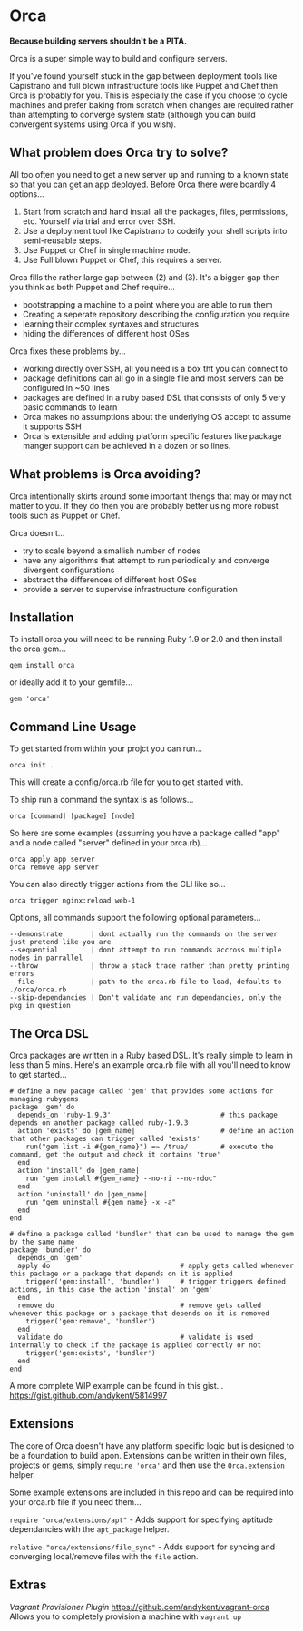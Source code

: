 Orca
====

**Because building servers shouldn't be a PITA.**

Orca is a super simple way to build and configure servers.

If you've found yourself stuck in the gap between deployment tools like Capistrano and full blown infrastructure tools like Puppet and Chef then Orca is probably for you. This is especially the case if you choose to cycle machines and prefer baking from scratch when changes are required rather than attempting to converge system state (although you can build convergent systems using Orca if you wish).


What problem does Orca try to solve?
------------------------------------

All too often you need to get a new server up and running to a known state so that you can get an app deployed. Before Orca there were boardly 4 options...

1. Start from scratch and hand install all the packages, files, permissions, etc. Yourself via trial and error over SSH.
2. Use a deployment tool like Capistrano to codeify your shell scripts into semi-reusable steps.
3. Use Puppet or Chef in single machine mode.
4. Use Full blown Puppet or Chef, this requires a server.

Orca fills the rather large gap between (2) and (3). It's a bigger gap then you think as both Puppet and Chef require...

- bootstrapping a machine to a point where you are able to run them
- Creating a seperate repository describing the configuration you require
- learning their complex syntaxes and structures
- hiding the differences of different host OSes

Orca fixes these problems by...

- working directly over SSH, all you need is a box tht you can connect to
- package definitions can all go in a single file and most servers can be configured in ~50 lines
- packages are defined in a ruby based DSL that consists of only 5 very basic commands to learn
- Orca makes no assumptions about the underlying OS accept to assume it supports SSH
- Orca is extensible and adding platform specific features like package manger support can be achieved in a dozen or so lines.


What problems is Orca avoiding?
-------------------------------

Orca intentionally skirts around some important thengs that may or may not matter to you. If they do then you are probably better using more robust tools such as Puppet or Chef.

Orca doesn't...

- try to scale beyond a smallish number of nodes
- have any algorithms that attempt to run periodically and converge divergent configurations
- abstract the differences of different host OSes
- provide a server to supervise infrastructure configuration


Installation
------------

To install orca you will need to be running Ruby 1.9 or 2.0 and then install the orca gem...

    gem install orca

or ideally add it to your gemfile...

    gem 'orca'


Command Line Usage
------------------

To get started from within your projct you can run...

    orca init .

This will create a config/orca.rb file for you to get started with.

To ship run a command the syntax is as follows...

    orca [command] [package] [node]

So here are some examples (assuming you have a package called "app" and a node called "server" defined in your orca.rb)...

    orca apply app server
    orca remove app server

You can also directly trigger actions from the CLI like so...

    orca trigger nginx:reload web-1

Options, all commands support the following optional parameters...

    --demonstrate       | dont actually run the commands on the server just pretend like you are
    --sequential        | dont attempt to run commands accross multiple nodes in parrallel
    --throw             | throw a stack trace rather than pretty printing errors
    --file              | path to the orca.rb file to load, defaults to ./orca/orca.rb
    --skip-dependancies | Don't validate and run dependancies, only the pkg in question


The Orca DSL
------------

Orca packages are written in a Ruby based DSL. It's really simple to learn in less than 5 mins. Here's an example orca.rb file with all you'll need to know to get started...

    # define a new pacage called 'gem' that provides some actions for managing rubygems
    package 'gem' do
      depends_on 'ruby-1.9.3'                           # this package depends on another package called ruby-1.9.3
      action 'exists' do |gem_name|                     # define an action that other packages can trigger called 'exists'
        run("gem list -i #{gem_name}") =~ /true/        # execute the command, get the output and check it contains 'true'
      end
      action 'install' do |gem_name|
        run "gem install #{gem_name} --no-ri --no-rdoc"
      end
      action 'uninstall' do |gem_name|
        run "gem uninstall #{gem_name} -x -a"
      end
    end

    # define a package called 'bundler' that can be used to manage the gem by the same name
    package 'bundler' do
      depends_on 'gem'
      apply do                                # apply gets called whenever this package or a package that depends on it is applied
        trigger('gem:install', 'bundler')     # trigger triggers defined actions, in this case the action 'instal' on 'gem'
      end
      remove do                               # remove gets called whenever this package or a package that depends on it is removed
        trigger('gem:remove', 'bundler')
      end
      validate do                             # validate is used internally to check if the package is applied correctly or not
        trigger('gem:exists', 'bundler')
      end
    end

A more complete WIP example can be found in this gist... https://gist.github.com/andykent/5814997


Extensions
----------

The core of Orca doesn't have any platform specific logic but is designed to be a foundation to build apon. Extensions can be written in their own files, projects or gems, simply `require 'orca'` and then use the `Orca.extension` helper.

Some example extensions are included in this repo and can be required into your orca.rb file if you need them...

`require "orca/extensions/apt"` - Adds support for specifying aptitude dependancies with the `apt_package` helper.

`relative "orca/extensions/file_sync"` - Adds support for syncing and converging local/remove files with the `file` action.


Extras
------

*Vagrant Provisioner Plugin*
https://github.com/andykent/vagrant-orca
Allows you to completely provision a machine with `vagrant up`
